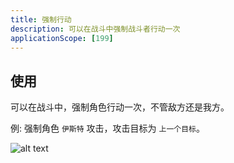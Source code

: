 ```yaml
---
title: 强制行动
description: 可以在战斗中强制战斗者行动一次
applicationScope: [199]
---
```


## 使用

可以在战斗中，强制角色行动一次，不管敌方还是我方。

例: 强制角色 `伊斯特` 攻击，攻击目标为 `上一个目标`。

![alt text](https://cdn.gcw.wiki/gcw/image/zh_hans/commands/battle/forceaction/image.png)
